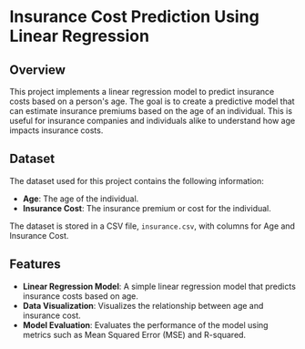 # Insurance Cost Prediction Using Linear Regression

## Overview
This project implements a linear regression model to predict insurance costs based on a person's age. The goal is to create a predictive model that can estimate insurance premiums based on the age of an individual. This is useful for insurance companies and individuals alike to understand how age impacts insurance costs.

## Dataset
The dataset used for this project contains the following information:

- **Age**: The age of the individual.
- **Insurance Cost**: The insurance premium or cost for the individual.

The dataset is stored in a CSV file, `insurance.csv`, with columns for Age and Insurance Cost.

## Features
- **Linear Regression Model**: A simple linear regression model that predicts insurance costs based on age.
- **Data Visualization**: Visualizes the relationship between age and insurance cost.
- **Model Evaluation**: Evaluates the performance of the model using metrics such as Mean Squared Error (MSE) and R-squared.
